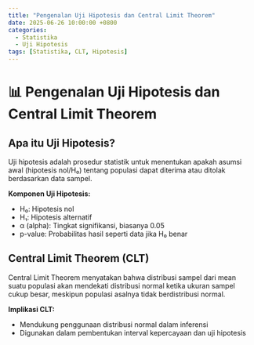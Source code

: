 ```yaml
---
title: "Pengenalan Uji Hipotesis dan Central Limit Theorem"
date: 2025-06-26 10:00:00 +0800
categories: 
  - Statistika
  - Uji Hipotesis
tags: [Statistika, CLT, Hipotesis]
---
```


# 📊 Pengenalan Uji Hipotesis dan Central Limit Theorem

## Apa itu Uji Hipotesis?
Uji hipotesis adalah prosedur statistik untuk menentukan apakah asumsi awal (hipotesis nol/H₀) tentang populasi dapat diterima atau ditolak berdasarkan data sampel.

**Komponen Uji Hipotesis:**
- H₀: Hipotesis nol
- H₁: Hipotesis alternatif
- α (alpha): Tingkat signifikansi, biasanya 0.05
- p-value: Probabilitas hasil seperti data jika H₀ benar

## Central Limit Theorem (CLT)
Central Limit Theorem menyatakan bahwa distribusi sampel dari mean suatu populasi akan mendekati distribusi normal ketika ukuran sampel cukup besar, meskipun populasi asalnya tidak berdistribusi normal.

**Implikasi CLT:**
- Mendukung penggunaan distribusi normal dalam inferensi
- Digunakan dalam pembentukan interval kepercayaan dan uji hipotesis
